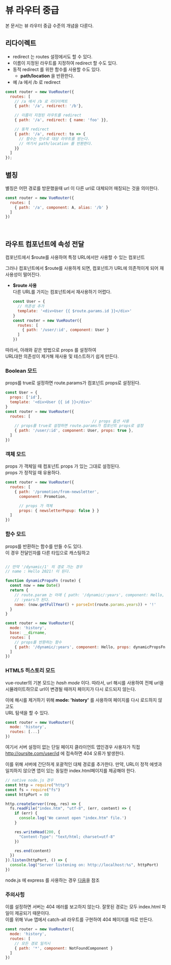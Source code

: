 # 뷰 라우터 중급

본 문서는 뷰 라우터 중급 수준의 개념을 다룬다.

## 리다이렉트
- redirect 는 routes 설정에서도 할 수 있다.
- 이름이 지정된 라우트를 지정하여 redirect 할 수도 있다.  
- 동적 redirect 를 위한 함수를 사용할 수도 있다.  
  - **path/location** 을 반환한다.
- 예 /a 에서 /b 로 redirect

```js
const router = new VueRouter({
  routes: [
    // /a 에서 /b 로 리다이렉트
    { path: '/a', redirect: '/b'},

    // 이름이 지정된 라우트를 redirect
    { path: '/a', redirect: { name: 'foo' }},

    // 동적 redirect
    { path: '/a', redirect: to => {
      // 함수는 인수로 대상 라우트를 받는다.
      // 여기서 path/location 를 반환한다.
    }}
  ]
});
```

## 별칭

별칭은 어떤 경로를 방문했을때 url 이 다른 url로 대체되어 매칭되는 것을 의미한다.

```js
const router = new VueRouter({
  routes: [
    { path: '/a', component: A, alias: '/b' }
  ]
})
```

<br/>

## 라우트 컴포넌트에 속성 전달

컴포넌트에서 $route를 사용하여 특정 URL에서만 사용할 수 있는 컴포넌트

그러나 컴포넌트에서 $route를 사용하게 되면, 컴포넌트가 URL에 의존적이게 되어 재사용성이 떨어진다.

- **$route 사용**  
  다른 URL를 가지는 컴포넌트에서 재사용하기 어렵다.

  ```js
  const User = {
    // 의존성 추가
    template: '<div>User {{ $route.params.id }}</div>'
  }
  const router = new VueRouter({
    routes: [
      { path: '/user/:id', component: User }
    ]
  })
  ```

따라서, 아래와 같은 방법으로 props 를 설정하여  
URL대한 의존성이 제거해 재사용 및 테스트하기 쉽게 만든다.

### Boolean 모드

props를 true로 설정하면 route.params가 컴포넌트 props로 설정된다.  

```js
const User = {
  props: ['id'],
  template: '<div>User {{ id }}</div>'
}
const router = new VueRouter({
  routes: [
                                      // props 옵션 사용
    // props를 true로 설정하면 route.params가 컴포넌트 props로 설정
    { path: '/user/:id', component: User, props: true },
  ]
})
```

### 객체 모드

props 가 객체일 때 컴포넌트 props 가 있는 그대로 설정된다.  
props 가 정적일 때 유용하다.

```js
const router = new VueRouter({
  routes: [
    { path: '/promotion/from-newsletter',
      component: Promotion,

      // props 가 객체
      props: { newsletterPopup: false } }
  ]
})
```

### 함수 모드

props를 반환하는 함수를 만들 수도 있다.  
이 경우 전달인자를 다른 타입으로 캐스팅하고 

```js

// 만약 '/dynamic/1' 의 경로 가는 경우
// name : Hello 2021! 이 된다.

function dynamicPropsFn (route) {
  const now = new Date()
  return {
    // route.param 는 아래 { path: '/dynamic/:years', component: Hello, props: dynamicPropsFn } 에서
    // :years가 된다.
    name: (now.getFullYear() + parseInt(route.params.years)) + '!'
  }
}

const router = new VueRouter({
  mode: 'history',
  base: __dirname,
  routes: [
    // props를 반환하는 함수
    { path: '/dynamic/:years', component: Hello, props: dynamicPropsFn }
  ]
})

```

### HTML5 히스토리 모드

vue-router의 기본 모드는 _hash mode_ 이다. 따라서, url 해시를 사용하여 전체 url을 시뮬레이트하므로 url이 변경될 때까지 페이지가 다시 로드되지 않는다.

이에 해시를 제거하기 위해 **mode: 'history'** 를 사용하여 페이지를 다시 로드하지 않고도  
URL 탐색을 할 수 있다.

```js
const router = new VueRouter({
  mode: 'history',
  routes: [...]
})
```

여기서 서버 설정이 없는 단일 페이지 클라이언트 앱인경우  사용자가 직접 http://oursite.com/user/id 에 접속하면 404 오류가 발생한다.

이를 위해 서버에 간단하게 포괄적인 대체 경로를 추가한다.
만약, URL이 정적 에셋과 일치하지 않으면 앱이 있는 동일한 index.html페이지를 제공해야 한다.

```js
// native node.js 경우
const http = require("http")
const fs = require("fs")
const httpPort = 80

http.createServer((req, res) => {
  fs.readFile("index.htm", "utf-8", (err, content) => {
    if (err) {
      console.log('We cannot open "index.htm" file.')
    }

    res.writeHead(200, {
      "Content-Type": "text/html; charset=utf-8"
    })

    res.end(content)
  })
}).listen(httpPort, () => {
  console.log("Server listening on: http://localhost:%s", httpPort)
})
```

node.js 에 express 를 사용하는 경우 [다음](https://github.com/bripkens/connect-history-api-fallback)을 참조

### 주의사힝

이를 설정하면 서버는 404 에러를 보고하지 않는다. 잘못된 경로는 모두 index.html 파일이 제공되기 때문이다.  
이를 위해 Vue 앱에서 catch-all 라우트를 구현하여 404 페이지를 따로 만든다.

```js
const router = new VueRouter({
  mode: 'history',
  routes: [
    // 모든 경로 일치시
    { path: '*', component: NotFoundComponent }
  ]
})
```

